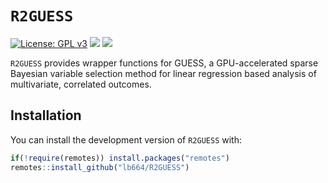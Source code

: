 <!-- README.md is generated from README.Rmd. Please edit that file -->

# `R2GUESS`

<!-- badges: start -->
<!-- For the R CMD checks, run usethis::use_github_actions() to set up the pipeline, possibly modify the .yaml file and then: -->

[![License: GPL
v3](https://img.shields.io/badge/license-GPL%20v3-blue.svg)](https://www.gnu.org/licenses/gpl-3.0)
[![](https://img.shields.io/badge/devel%20version-2.0-blue.svg)](https://github.com/lb664/R2GUESS)
[![](https://img.shields.io/github/languages/code-size/lb664/R2GUESS.svg)](https://github.com/lb664/R2GUESS)
<!-- badges: end -->

`R2GUESS` provides wrapper functions for GUESS, a GPU-accelerated sparse
Bayesian variable selection method for linear regression based analysis
of multivariate, correlated outcomes.

## Installation

You can install the development version of `R2GUESS` with:

``` r
if(!require(remotes)) install.packages("remotes")
remotes::install_github("lb664/R2GUESS")
```
